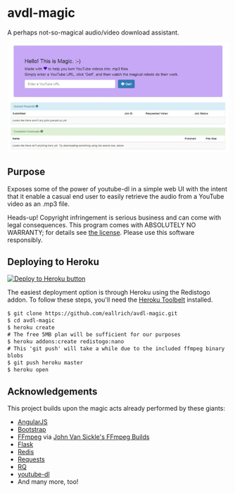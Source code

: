 avdl-magic
==========
A perhaps not-so-magical audio/video download assistant.

![Screenshot of a fresh instance](/docs/fresh.jpg?raw=true "A freshly loaded instance")

Purpose
-------
Exposes some of the power of youtube-dl in a simple web UI with the intent that
it enable a casual end user to easily retrieve the audio from a YouTube video
as an .mp3 file.

Heads-up! Copyright infringement is serious business and can come with legal
consequences. This program comes with ABSOLUTELY NO WARRANTY; for details
see [the license](/LICENSE). Please use this software responsibly.

Deploying to Heroku
-------------------
[![Deploy to Heroku button](https://www.herokucdn.com/deploy/button.svg)](https://heroku.com/deploy?template=https://github.com/eallrich/avdl-magic)

The easiest deployment option is through Heroku using the Redistogo addon. To
follow these steps, you'll need the [Heroku Toolbelt](https://toolbelt.heroku.com/)
installed.

```shell
$ git clone https://github.com/eallrich/avdl-magic.git
$ cd avdl-magic
$ heroku create
# The free 5MB plan will be sufficient for our purposes
$ heroku addons:create redistogo:nano
# This 'git push' will take a while due to the included ffmpeg binary blobs
$ git push heroku master
$ heroku open
```

Acknowledgements
----------------
This project builds upon the magic acts already performed by these giants:
+ [AngularJS](https://angularjs.org/)
+ [Bootstrap](http://getbootstrap.com/)
+ [FFmpeg](https://www.ffmpeg.org/) via [John Van Sickle's FFmpeg Builds](http://johnvansickle.com/ffmpeg/)
+ [Flask](http://flask.pocoo.org/)
+ [Redis](http://redis.io/)
+ [Requests](http://docs.python-requests.org/)
+ [RQ](http://python-rq.org/)
+ [youtube-dl](https://rg3.github.io/youtube-dl/)
+ And many more, too!
